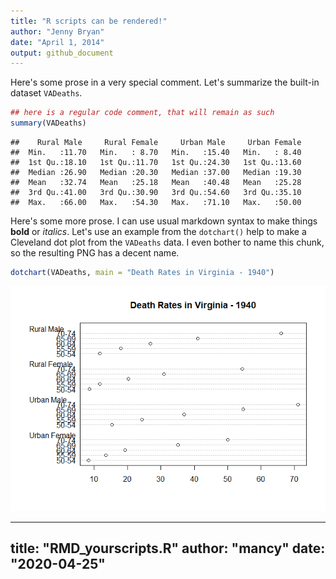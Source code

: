 ```yaml
---
title: "R scripts can be rendered!"
author: "Jenny Bryan"
date: "April 1, 2014"
output: github_document
---
```


Here's some prose in a very special comment. Let's summarize the built-in
dataset `VADeaths`.


```r
## here is a regular code comment, that will remain as such
summary(VADeaths)
```

```
##    Rural Male     Rural Female     Urban Male     Urban Female  
##  Min.   :11.70   Min.   : 8.70   Min.   :15.40   Min.   : 8.40  
##  1st Qu.:18.10   1st Qu.:11.70   1st Qu.:24.30   1st Qu.:13.60  
##  Median :26.90   Median :20.30   Median :37.00   Median :19.30  
##  Mean   :32.74   Mean   :25.18   Mean   :40.48   Mean   :25.28  
##  3rd Qu.:41.00   3rd Qu.:30.90   3rd Qu.:54.60   3rd Qu.:35.10  
##  Max.   :66.00   Max.   :54.30   Max.   :71.10   Max.   :50.00
```

Here's some more prose. I can use usual markdown syntax to make things
**bold** or *italics*. Let's use an example from the `dotchart()` help to
make a Cleveland dot plot from the `VADeaths` data. I even bother to name
this chunk, so the resulting PNG has a decent name.


```r
dotchart(VADeaths, main = "Death Rates in Virginia - 1940")
```

![](RMD_yourscripts_files/figure-gfm/dotchart-1.png)<!-- -->


---
title: "RMD_yourscripts.R"
author: "mancy"
date: "2020-04-25"
---

